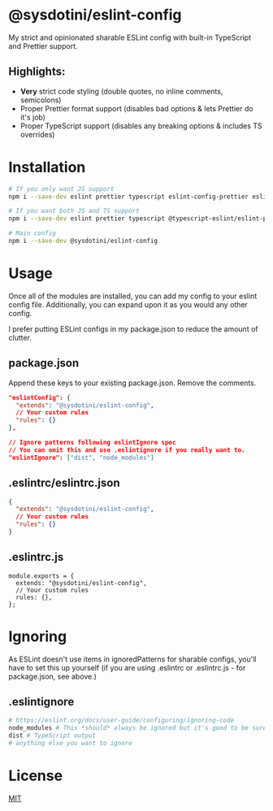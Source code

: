 # @sysdotini/eslint-config

My strict and opinionated sharable ESLint config with built-in TypeScript and Prettier support.

## Highlights:

- **Very** strict code styling (double quotes, no inline comments, semicolons)
- Proper Prettier format support (disables bad options & lets Prettier do it's job)
- Proper TypeScript support (disables any breaking options & includes TS overrides)

# Installation

```sh
# If you only want JS support
npm i --save-dev eslint prettier typescript eslint-config-prettier eslint-plugin-prettier

# If you want both JS and TS support
npm i --save-dev eslint prettier typescript @typescript-eslint/eslint-plugin @typescript-eslint/parser eslint-config-prettier eslint-plugin-prettier

# Main config
npm i --save-dev @sysdotini/eslint-config
```

# Usage

Once all of the modules are installed, you can add my config to your eslint config file. Additionally, you can expand upon it as you would any other config.

I prefer putting ESLint configs in my package.json to reduce the amount of clutter.

## package.json

Append these keys to your existing package.json. Remove the comments.

```JSON
"eslintConfig": {
  "extends": "@sysdotini/eslint-config",
  // Your custom rules
  "rules": {}
},

// Ignore patterns following eslintIgnore spec
// You can omit this and use .eslintignore if you really want to.
"eslintIgnore": ["dist", "node_modules"]
```

## .eslintrc/eslintrc.json

```JSON
{
  "extends": "@sysdotini/eslint-config",
  // Your custom rules
  "rules": {}
}
```

## .eslintrc.js

```JS
module.exports = {
  extends: "@sysdotini/eslint-config",
  // Your custom rules
  rules: {},
};
```

# Ignoring

As ESLint doesn't use items in ignoredPatterns for sharable configs, you'll have to set this up yourself (if you are using .eslintrc or .eslintrc.js - for package.json, see above.)

## .eslintignore

```sh
# https://eslint.org/docs/user-guide/configuring/ignoring-code
node_modules # This *should* always be ignored but it's good to be sure
dist # TypeScript output
# anything else you want to ignore
```

# License

[MIT][license]

[license]: LICENSE "The MIT License"

